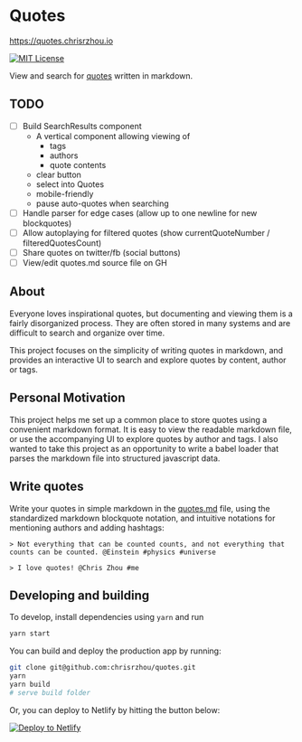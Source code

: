 # Quotes

https://quotes.chrisrzhou.io

[![MIT License][license-badge]](LICENSE.md)

[license-badge]: https://flat.badgen.net/badge/license/MIT/blue

View and search for [quotes](./src/quotes.md) written in markdown.

## TODO

- [ ] Build SearchResults component
  - A vertical component allowing viewing of
    - tags
    - authors
    - quote contents
  - clear button
  - select into Quotes
  - mobile-friendly
  - pause auto-quotes when searching
- [ ] Handle parser for edge cases (allow up to one newline for new blockquotes)
- [ ] Allow autoplaying for filtered quotes (show currentQuoteNumber / filteredQuotesCount)
- [ ] Share quotes on twitter/fb (social buttons)
- [ ] View/edit quotes.md source file on GH

## About

Everyone loves inspirational quotes, but documenting and viewing them is a fairly disorganized process. They are often stored in many systems and are difficult to search and organize over time.

This project focuses on the simplicity of writing quotes in markdown, and provides an interactive UI to search and explore quotes by content, author or tags.

## Personal Motivation

This project helps me set up a common place to store quotes using a convenient markdown format. It is easy to view the readable markdown file, or use the accompanying UI to explore quotes by author and tags. I also wanted to take this project as an opportunity to write a babel loader that parses the markdown file into structured javascript data.

## Write quotes

Write your quotes in simple markdown in the [quotes.md](./src/quotes.md) file, using the standardized markdown blockquote notation, and intuitive notations for mentioning authors and adding hashtags:

```
> Not everything that can be counted counts, and not everything that counts can be counted. @Einstein #physics #universe

> I love quotes! @Chris Zhou #me
```

## Developing and building

To develop, install dependencies using `yarn` and run

```sh
yarn start
```

You can build and deploy the production app by running:

```sh
git clone git@github.com:chrisrzhou/quotes.git
yarn
yarn build
# serve build folder
```

Or, you can deploy to Netlify by hitting the button below:

[![Deploy to Netlify](https://www.netlify.com/img/deploy/button.svg)](https://app.netlify.com/start/deploy?repository=https://github.com/chrisrzhou/quotes)
